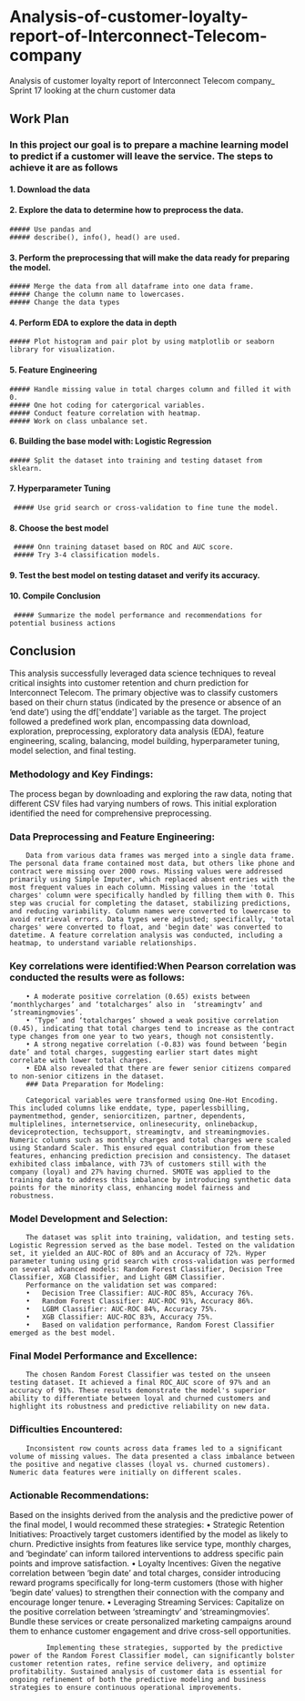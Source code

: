 # Analysis-of-customer-loyalty-report-of-Interconnect-Telecom-company
Analysis of customer loyalty report of Interconnect Telecom company_ Sprint 17 looking at the churn customer data

## Work Plan
### In this project our goal is to prepare a machine learning model to predict if a customer will leave the service. The steps to achieve it are as follows
#### 1. Download the data
#### 2. Explore the data to determine how to preprocess the data.
    ##### Use pandas and 
    ##### describe(), info(), head() are used.
#### 3. Perform the preprocessing that will make the data ready for preparing the model.
    ##### Merge the data from all dataframe into one data frame.
    ##### Change the column name to lowercases.
    ##### Change the data types
#### 4. Perform EDA to explore the data in depth
    ##### Plot histogram and pair plot by using matplotlib or seaborn library for visualization. 
#### 5. Feature Engineering
    ##### Handle missing value in total charges column and filled it with 0.
    ##### One hot coding for catergorical variables.
    ##### Conduct feature correlation with heatmap.
    ##### Work on class unbalance set.
#### 6. Building the base model with: Logistic Regression 
    ##### Split the dataset into training and testing dataset from sklearn.
#### 7. Hyperparameter Tuning 
     ##### Use grid search or cross-validation to fine tune the model.
#### 8. Choose the best model  
     ##### Onn training dataset based on ROC and AUC score.
     ##### Try 3-4 classification models.
#### 9. Test the best model on testing dataset and verify its accuracy.
#### 10. Compile Conclusion 
     ##### Summarize the model performance and recommendations for potential business actions


## Conclusion
This analysis successfully leveraged data science techniques to reveal critical insights into customer retention and churn prediction for Interconnect Telecom. The primary objective was to classify customers based on their churn status (indicated by the presence or absence of an ‘end date’) using the df['enddate'] variable as the target. The project followed a predefined work plan, encompassing data download, exploration, preprocessing, exploratory data analysis (EDA), feature engineering, scaling, balancing, model building, hyperparameter tuning, model selection, and final testing.

### Methodology and Key Findings:
The process began by downloading and exploring the raw data, noting that different CSV files had varying numbers of rows. This initial exploration identified the need for comprehensive preprocessing.

### Data Preprocessing and Feature Engineering:
        Data from various data frames was merged into a single data frame. The personal data frame contained most data, but others like phone and contract were missing over 2000 rows. Missing values were addressed primarily using Simple Imputer, which replaced absent entries with the most frequent values in each column. Missing values in the 'total charges' column were specifically handled by filling them with 0. This step was crucial for completing the dataset, stabilizing predictions, and reducing variability. Column names were converted to lowercase to avoid retrieval errors. Data types were adjusted; specifically, 'total charges' were converted to float, and 'begin date' was converted to datetime. A feature correlation analysis was conducted, including a heatmap, to understand variable relationships.

### Key correlations were identified:When Pearson correlation was conducted the results were as follows:

        • A moderate positive correlation (0.65) exists between ‘monthlycharges’ and ‘totalcharges’ also in  ‘streamingtv’ and ‘streamingmovies’. 
        • ‘Type’ and ‘totalcharges’ showed a weak positive correlation (0.45), indicating that total charges tend to increase as the contract type changes from one year to two years, though not consistently.          
        • A strong negative correlation (-0.83) was found between ‘begin date’ and total charges, suggesting earlier start dates might correlate with lower total charges.
        • EDA also revealed that there are fewer senior citizens compared to non-senior citizens in the dataset.
        ### Data Preparation for Modeling:

        Categorical variables were transformed using One-Hot Encoding. This included columns like enddate, type, paperlessbilling, paymentmethod, gender, seniorcitizen, partner, dependents, multiplelines, internetservice, onlinesecurity, onlinebackup, deviceprotection, techsupport, streamingtv, and streamingmovies. Numeric columns such as monthly charges and total charges were scaled using Standard Scaler. This ensured equal contribution from these features, enhancing prediction precision and consistency. The dataset exhibited class imbalance, with 73% of customers still with the company (loyal) and 27% having churned. SMOTE was applied to the training data to address this imbalance by introducing synthetic data points for the minority class, enhancing model fairness and robustness.

### Model Development and Selection:

        The dataset was split into training, validation, and testing sets.  Logistic Regression served as the base model. Tested on the validation set, it yielded an AUC-ROC of 80% and an Accuracy of 72%. Hyper parameter tuning using grid search with cross-validation was performed on several advanced models: Random Forest Classifier, Decision Tree Classifier, XGB Classifier, and Light GBM Classifier. 
        Performance on the validation set was compared:
        •	Decision Tree Classifier: AUC-ROC 85%, Accuracy 76%.
        •	Random Forest Classifier: AUC-ROC 91%, Accuracy 86%.
        •	LGBM Classifier: AUC-ROC 84%, Accuracy 75%.
        •	XGB Classifier: AUC-ROC 83%, Accuracy 75%. 
        •	Based on validation performance, Random Forest Classifier emerged as the best model.

### Final Model Performance and Excellence:

        The chosen Random Forest Classifier was tested on the unseen testing dataset. It achieved a final ROC_AUC score of 97% and an accuracy of 91%. These results demonstrate the model's superior ability to differentiate between loyal and churned customers and highlight its robustness and predictive reliability on new data.

### Difficulties Encountered:

        Inconsistent row counts across data frames led to a significant volume of missing values. The data presented a class imbalance between the positive and negative classes (loyal vs. churned customers). Numeric data features were initially on different scales.

### Actionable Recommendations: 
Based on the insights derived from the analysis and the predictive power of the final model, I would recommed these strategies:
        • Strategic Retention Initiatives: Proactively target customers identified by the model as likely to churn. Predictive insights from features like service type, monthly charges, and ‘begindate’ can inform tailored interventions to address specific pain points and improve satisfaction.
        • Loyalty Incentives: Given the negative correlation between ‘begin date’ and total charges, consider introducing reward programs specifically for long-term customers (those with higher ‘begin date’ values) to strengthen their connection with the company and encourage longer tenure.
        • Leveraging Streaming Services: Capitalize on the positive correlation between ‘streamingtv’ and ‘streamingmovies’. Bundle these services or create personalized marketing campaigns around them to enhance customer engagement and drive cross-sell opportunities.

             Implementing these strategies, supported by the predictive power of the Random Forest Classifier model, can significantly bolster customer retention rates, refine service delivery, and optimize profitability. Sustained analysis of customer data is essential for ongoing refinement of both the predictive modeling and business strategies to ensure continuous operational improvements.

